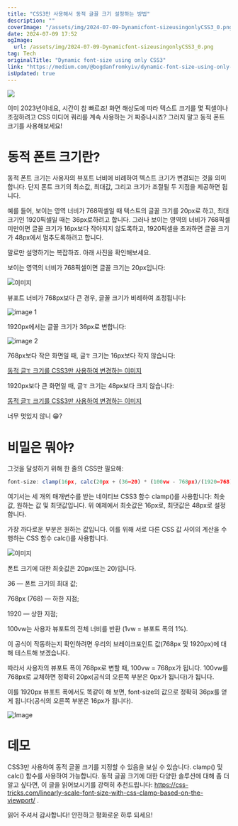 ```yaml
---
title: "CSS3만 사용해서 동적 글꼴 크기 설정하는 방법"
description: ""
coverImage: "/assets/img/2024-07-09-Dynamicfont-sizeusingonlyCSS3_0.png"
date: 2024-07-09 17:52
ogImage: 
  url: /assets/img/2024-07-09-Dynamicfont-sizeusingonlyCSS3_0.png
tag: Tech
originalTitle: "Dynamic font-size using only CSS3"
link: "https://medium.com/@bogdanfromkyiv/dynamic-font-size-using-only-css3-757ea901d0fe"
isUpdated: true
---
```




<img src="/assets/img/2024-07-09-Dynamicfont-sizeusingonlyCSS3_0.png" />

이미 2023년이네요, 시간이 참 빠르죠! 화면 해상도에 따라 텍스트 크기를 몇 픽셀이나 조정하려고 CSS 미디어 쿼리를 계속 사용하는 거 짜증나시죠? 그러지 말고 동적 폰트 크기를 사용해보세요!

# 동적 폰트 크기란?

동적 폰트 크기는 사용자의 뷰포트 너비에 비례하여 텍스트 크기가 변경되는 것을 의미합니다. 단지 폰트 크기의 최소값, 최대값, 그리고 크기가 조절될 두 지점을 제공하면 됩니다.

<div class="content-ad"></div>

예를 들어, 보이는 영역 너비가 768픽셀일 때 텍스트의 글꼴 크기를 20px로 하고, 최대 크기인 1920픽셀일 때는 36px로하려고 합니다. 그러나 보이는 영역의 너비가 768픽셀 미만이면 글꼴 크기가 16px보다 작아지지 않도록하고, 1920픽셀을 초과하면 글꼴 크기가 48px에서 멈추도록하려고 합니다.

말로만 설명하기는 복잡하죠. 아래 사진을 확인해보세요.

보이는 영역의 너비가 768픽셀이면 글꼴 크기는 20px입니다:

![이미지](/assets/img/2024-07-09-Dynamicfont-sizeusingonlyCSS3_1.png)

<div class="content-ad"></div>

뷰포트 너비가 768px보다 큰 경우, 글꼴 크기가 비례하여 조정됩니다:

![image 1](/assets/img/2024-07-09-Dynamicfont-sizeusingonlyCSS3_2.png)

1920px에서는 글꼴 크기가 36px로 변합니다:

![image 2](/assets/img/2024-07-09-Dynamicfont-sizeusingonlyCSS3_3.png)

<div class="content-ad"></div>

768px보다 작은 화면일 때, 글ꔴ 크기는 16px보다 작지 않습니다:

[동적 글ꔴ 크기를 CSS3만 사용하여 변경하는 이미지](/assets/img/2024-07-09-Dynamicfont-sizeusingonlyCSS3_4.png)

1920px보다 큰 화면일 때, 글ꔴ 크기는 48px보다 크지 않습니다:

[동적 글ꔴ 크기를 CSS3만 사용하여 변경하는 이미지](/assets/img/2024-07-09-Dynamicfont-sizeusingonlyCSS3_5.png)

<div class="content-ad"></div>

너무 멋있지 않니 😁?

# 비밀은 뭐야?

그것을 달성하기 위해 한 줄의 CSS만 필요해:

```js
font-size: clamp(16px, calc(20px + (36–20) * (100vw - 768px)/(1920–768)), 48px);
```

<div class="content-ad"></div>

여기서는 세 개의 매개변수를 받는 네이티브 CSS3 함수 clamp()를 사용합니다:
최솟값, 원하는 값 및 최댓값입니다. 위 예제에서 최솟값은 16px로, 최댓값은 48px로 설정합니다.

가장 까다로운 부분은 원하는 값입니다. 이를 위해 서로 다른 CSS 값 사이의 계산을 수행하는 CSS 함수 calc()를 사용합니다.

![이미지](/assets/img/2024-07-09-Dynamicfont-sizeusingonlyCSS3_6.png)

폰트 크기에 대한 최솟값은 20px(또는 20)입니다.

<div class="content-ad"></div>

36 — 폰트 크기의 최대 값;

768px (768) — 하한 지점;

1920 — 상한 지점;

100vw는 사용자 뷰포트의 전체 너비를 반환 (1vw = 뷰포트 폭의 1%).

<div class="content-ad"></div>

이 공식이 작동하는지 확인하려면 우리의 브레이크포인트 값(768px 및 1920px)에 대해 테스트해 보겠습니다.

따라서 사용자의 뷰포트 폭이 768px로 변할 때, 100vw = 768px가 됩니다. 100vw를 768px로 교체하면 정확히 20px(공식의 오른쪽 부분은 0px가 됩니다)가 됩니다.

이를 1920px 뷰포트 폭에서도 똑같이 해 보면, font-size의 값으로 정확히 36px를 얻게 됩니다(공식의 오른쪽 부분은 16px가 됩니다).

<div class="content-ad"></div>

![Image](/assets/img/2024-07-09-Dynamicfont-sizeusingonlyCSS3_8.png)

# 데모

CSS3만 사용하여 동적 글꼴 크기를 지정할 수 있음을 보실 수 있습니다. clamp() 및 calc() 함수를 사용하여 가능합니다. 동적 글꼴 크기에 대한 다양한 솔루션에 대해 좀 더 알고 싶다면, 이 글을 읽어보시기를 강력히 추천드립니다: https://css-tricks.com/linearly-scale-font-size-with-css-clamp-based-on-the-viewport/ .

읽어 주셔서 감사합니다!
안전하고 평화로운 하루 되세요!
